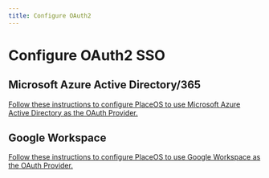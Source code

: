 ```yaml
---
title: Configure OAuth2
---
```

# Configure OAuth2 SSO

## Microsoft Azure Active Directory/365

[Follow these instructions to configure PlaceOS to use Microsoft Azure Active Directory as the OAuth Provider.](https://docs.placeos.com/how-to/configure-placeos-for-microsoft-365-delegated/user-authentication)

## Google Workspace

[Follow these instructions to configure PlaceOS to use Google Workspace as the OAuth Provider.](https://docs.placeos.com/how-to/configure-placeos-for-google-workspace/user-authentication)
